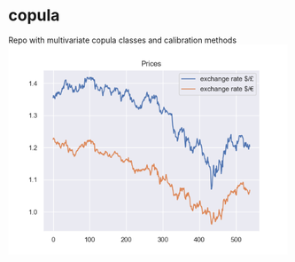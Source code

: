 # copula
Repo with multivariate copula classes and calibration methods
![alt text](https://github.com/lorenzo7741/copula/blob/pp/prices.png?raw=true)


